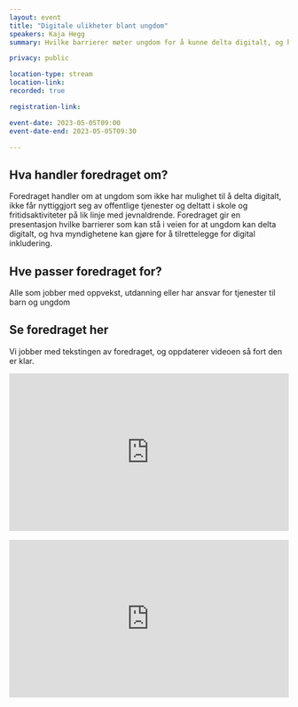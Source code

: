 ```yaml
---
layout: event
title: "Digitale ulikheter blant ungdom"
speakers: Kaja Hegg
summary: Hvilke barrierer møter ungdom for å kunne delta digitalt, og hva er løsningene?

privacy: public

location-type: stream
location-link: 
recorded: true

registration-link: 

event-date: 2023-05-05T09:00
event-date-end: 2023-05-05T09:30

---
```

## Hva handler foredraget om?
Foredraget handler om at ungdom som ikke har mulighet til å delta digitalt, ikke får nyttiggjort seg av offentlige tjenester og deltatt i skole og fritidsaktiviteter på lik linje med jevnaldrende. Foredraget gir en presentasjon hvilke barrierer som kan stå i veien for at ungdom kan delta digitalt, og hva myndighetene kan gjøre for å tilrettelegge for digital inkludering.
## Hve passer foredraget for?
Alle som jobber med oppvekst, utdanning eller har ansvar for tjenester til barn og ungdom

## Se foredraget her

Vi jobber med tekstingen av foredraget, og oppdaterer videoen så fort den er klar.

<div style="padding:56.25% 0 0 0;position:relative;"><iframe src="https://player.vimeo.com/video/831464230?h=4cc8283d7e&amp;badge=0&amp;autopause=0&amp;player_id=0&amp;app_id=58479" frameborder="0" allow="autoplay; fullscreen; picture-in-picture" allowfullscreen style="position:absolute;top:0;left:0;width:100%;height:100%;" title="Digitale ulikheter blant ungdom med Kaja Hegg"></iframe></div><script src="https://player.vimeo.com/api/player.js"></script>

<br/>

<div style="padding:56.25% 0 0 0;position:relative;"><iframe src="https://player.vimeo.com/video/831914933?h=d54f768c6c&amp;badge=0&amp;autopause=0&amp;player_id=0&amp;app_id=58479" frameborder="0" allow="autoplay; fullscreen; picture-in-picture" allowfullscreen style="position:absolute;top:0;left:0;width:100%;height:100%;" title="Digitale ulikheter blant ungdom med Kaja Hegg - tolket"></iframe></div><script src="https://player.vimeo.com/api/player.js"></script>